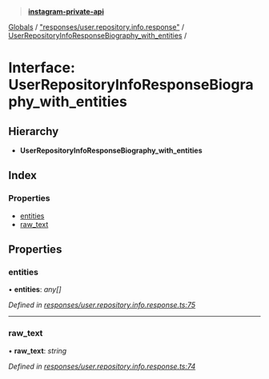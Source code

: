 > **[instagram-private-api](../README.md)**

[Globals](../README.md) / ["responses/user.repository.info.response"](../modules/_responses_user_repository_info_response_.md) / [UserRepositoryInfoResponseBiography_with_entities](_responses_user_repository_info_response_.userrepositoryinforesponsebiography_with_entities.md) /

# Interface: UserRepositoryInfoResponseBiography_with_entities

## Hierarchy

* **UserRepositoryInfoResponseBiography_with_entities**

## Index

### Properties

* [entities](_responses_user_repository_info_response_.userrepositoryinforesponsebiography_with_entities.md#entities)
* [raw_text](_responses_user_repository_info_response_.userrepositoryinforesponsebiography_with_entities.md#raw_text)

## Properties

###  entities

• **entities**: *any[]*

*Defined in [responses/user.repository.info.response.ts:75](https://github.com/dilame/instagram-private-api/blob/01eb399/src/responses/user.repository.info.response.ts#L75)*

___

###  raw_text

• **raw_text**: *string*

*Defined in [responses/user.repository.info.response.ts:74](https://github.com/dilame/instagram-private-api/blob/01eb399/src/responses/user.repository.info.response.ts#L74)*